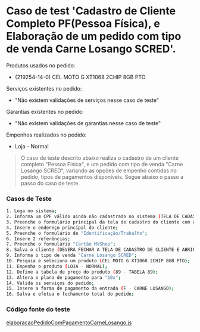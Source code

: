 # Caso de test 'Cadastro de Cliente Completo PF(Pessoa Física), e Elaboração de um pedido com tipo de venda Carne Losango SCRED'.
Produtos usados no pedido:

  - (219254-14-0) CEL MOTO G XT1068 2CHIP 8GB PTO

Serviços existentes no pedido:

  - "Não existem validações de serviços nesse caso de teste"

Garantias existentes no pedido:

  - "Não existem validações de garantias nesse caso de teste"

Empenhos realizados no pedido:

  - Loja - Normal

> O caso de teste descrito abaixo realiza o cadastro de um cliente completo "Pessoa Física", e um pedido com tipo de venda "Carne Losango SCRED", variando as opções de empenho contidas no pedido, tipos de pagamentos disponíveis. Segue abaixo o passo a passo do caso de teste.

### Casos de Teste
```sh
1. Loga no sistema;
2. Informa um CPF válido ainda não cadastrado no sistema (TELA DE CADASTRO DE CLIENTE SERÁ ABERTA);
3. Preenche o formulário principal da tela de cadastro do cliente com as informações do cliente;
4. Insere o endereço principal do cliente;
5. Preenche o formulário de "Identificação/Trabalho";
6. Insere 2 referências;
7. Preenche o formulário "Cartão MVShop";
8. Salva o cliente (DEVERÁ FECHAR A TELA DE CADASTRO DE CLIENTE E ABRIR A DE ELABORAÇÃO DO PEDIDO);
9. Informa o tipo de venda "Carne Losango SCRED";
10. Pesquia e seleciona um produto (CEL MOTO G XT1068 2CHIP 8GB PTO);
11. Empenha o produto (LOJA - NORMAL);
12. Define a tabela de preço do produto (89 - TABELA 89);
13. Altera o plano de pagamento para "10x";
14. Valida os serviços do pedido;
15. Insere a forma de pagamento da entrada (F - CARNE LOSANGO);
16. Salva e efetua o fechamento total do pedido;
```
### Código fonte do teste
[elaboracaoPedidoComPagamentoCarneLosango.js](Testes/test/novos_testes/elaboracaoPedidoComPagamentoCarneLosango.js)

